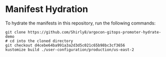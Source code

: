 # Manifest Hydration

To hydrate the manifests in this repository, run the following commands:

```shell
git clone https://github.com/Shirly8/argocon-gitops-promoter-hydrate-demo
# cd into the cloned directory
git checkout d4cebe64ba991a3a2d3d5c021c65b98bc3cf3656
kustomize build ./user-configuration/production/us-east-2
```
